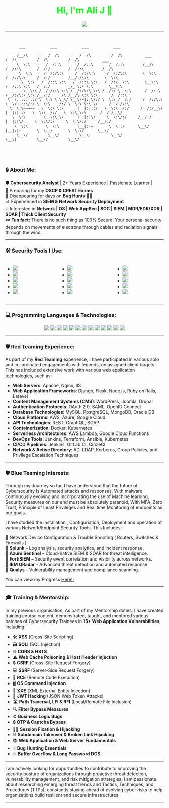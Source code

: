<h1 align="center" style="color: #00FF00;">Hi, I'm Ali J 👋</h1>
<div align="center">
  <img src="https://readme-typing-svg.herokuapp.com?font=Fira+Code&weight=500&size=24&pause=1000&color=00FF00&center=true&vCenter=true&width=550&lines=🔒+Cybersecurity+Analyst;🕵️‍♂️+Ethical+Hacker;⚔️+Threat+Intelligence+Researcher;💻+Red+Teamer+%7C+Blue+Teamer;🚀+Tech+Enthusiast" />
</div>

---



```plaintext


      ___           ___           ___           ___                         ___           ___           ___                   
     /__/\         /  /\         /  /\         /  /\          ___          /  /\         /  /\         /  /\          ___     
     \  \:\       /  /::\       /  /::\       /  /::\        /__/\        /  /::\       /  /:/        /  /::\        /__/\    
      \  \:\     /  /:/\:\     /  /:/\:\     /  /:/\:\       \  \:\      /  /:/\:\     /  /:/        /__/:/\:\       \  \:\   
       \  \:\   /  /::\ \:\   /  /::\ \:\   /  /:/  \:\       \__\:\    /  /::\ \:\   /  /:/        _\_ \:\ \:\       \__\:\  
  ______\__\:\ /__/:/\:\ \:\ /__/:/\:\_\:\ /__/:/ \__\:\      /  /::\  /__/:/\:\_\:\ /__/:/     /\ /__/\ \:\ \:\      /  /::\ 
 \  \::::::::/ \  \:\ \:\_\/ \__\/~|::\/:/ \  \:\ /  /:/     /  /:/\:\ \__\/~|::\/:/ \  \:\    /:/ \  \:\ \:\_\/     /  /:/\:\
  \  \:\~~~~~   \  \:\ \:\      |  |:|::/   \  \:\  /:/     /  /:/__\/    |  |:|::/   \  \:\  /:/   \  \:\_\:\      /  /:/__\/
   \  \:\        \  \:\_\/      |  |:|\/     \  \:\/:/     /__/:/         |  |:|\/     \  \:\/:/     \  \:\/:/     /__/:/     
    \  \:\        \  \:\        |__|:|~       \  \::/      \__\/          |__|:|~       \  \::/       \  \::/      \__\/      
     \__\/         \__\/         \__\|         \__\/                       \__\|         \__\/         \__\/                  





```





### 🔒 About Me:  

🛡️ **Cybersecurity Analyst** | 2+ Years Experience  | Passionate Learner |  
🎯 Preparing for my **OSCP & CREST Exams**  
🤝 Disappearing for days on **Bug Hunts** 🕵️‍♂️  
📊 Experienced in **SIEM & Network Security Deployment**  
💡 Interested in **Network | OS | Web AppSec | SOC | SIEM | MDR/EDR/XDR | SOAR | Thick Client Security**  
🕶️ **Fun fact:** There is no such thing as 100% Secure!  Your personal security depends on movements of electrons through cables and radiation signals through the wind. 


---

### 🛠️ Security Tools I Use:

<div style="display: grid; grid-template-columns: repeat(3, 1fr); gap: 20px; width: 100%;">
  
  <ul>
    <li><img src="https://img.shields.io/badge/OSINT_Framework-FF6347?style=for-the-badge&logo=python&logoColor=white" /></li>
    <li><img src="https://img.shields.io/badge/Burp_Suite-FFD700?style=for-the-badge&logo=burpsuite&logoColor=white" /></li>
    <li><img src="https://img.shields.io/badge/Metasploit_Framework-32CD32?style=for-the-badge&logo=metasploit&logoColor=white" /></li>
    <li><img src="https://img.shields.io/badge/Wireshark-4682B4?style=for-the-badge&logo=wireshark&logoColor=white" /></li>
    <li><img src="https://img.shields.io/badge/Nmap-8A2BE2?style=for-the-badge&logo=nmap&logoColor=white" /></li>
  </ul>

  <ul>
    <li><img src="https://img.shields.io/badge/Fortinet-FF4500?style=for-the-badge&logo=fortinet&logoColor=white" /></li>
    <li><img src="https://img.shields.io/badge/IBM_QRadar-00BFFF?style=for-the-badge&logo=ibm&logoColor=white" /></li>
    <li><img src="https://img.shields.io/badge/Splunk-FF1493?style=for-the-badge&logo=splunk&logoColor=white" /></li>
    <li><img src="https://img.shields.io/badge/Wazuh-20B2AA?style=for-the-badge&logo=wazuh&logoColor=white" /></li>
    <li><img src="https://img.shields.io/badge/Snort-DC143C?style=for-the-badge&logo=snort&logoColor=white" /></li>
  </ul>

  <ul>
    <li><img src="https://img.shields.io/badge/Qualys-7FFF00?style=for-the-badge&logo=qualys&logoColor=white" /></li>
    <li><img src="https://img.shields.io/badge/Parrot_OS-8B0000?style=for-the-badge&logo=parrot&logoColor=white" /></li>
    <li><img src="https://img.shields.io/badge/Kali_Linux-2E8B57?style=for-the-badge&logo=kali&logoColor=white" /></li>
    <li><img src="https://img.shields.io/badge/Postman-FF4F00?style=for-the-badge&logo=postman&logoColor=white" /></li>
    <li><img src="https://img.shields.io/badge/Immunity_Debugger-6A5ACD?style=for-the-badge&logo=python&logoColor=white" /></li>
  </ul>
  
</div>



---




### 💻 Programming Languages & Technologies:  
<p align="center">
  <img src="https://img.shields.io/badge/Python-3776AB?style=for-the-badge&logo=python&logoColor=white" />
  <img src="https://img.shields.io/badge/Bash-4EAA25?style=for-the-badge&logo=gnu-bash&logoColor=white" />
  <img src="https://img.shields.io/badge/PowerShell-5391FE?style=for-the-badge&logo=powershell&logoColor=white" />
  <img src="https://img.shields.io/badge/JavaScript-F7DF1E?style=for-the-badge&logo=javascript&logoColor=black" />
  <img src="https://img.shields.io/badge/C-00599C?style=for-the-badge&logo=c&logoColor=white" />
  <img src="https://img.shields.io/badge/C++-00599C?style=for-the-badge&logo=c%2B%2B&logoColor=white" />
  <img src="https://img.shields.io/badge/PHP-777BB4?style=for-the-badge&logo=php&logoColor=white" />
  <img src="https://img.shields.io/badge/Linux-FCC624?style=for-the-badge&logo=linux&logoColor=black" />
  <img src="https://img.shields.io/badge/SQL-4479A1?style=for-the-badge&logo=postgresql&logoColor=white" />
  <img src="https://img.shields.io/badge/Go-00ADD8?style=for-the-badge&logo=go&logoColor=white" />
  <img src="https://img.shields.io/badge/Azure-0089D6?style=for-the-badge&logo=azure&logoColor=white" />
  <img src="https://img.shields.io/badge/AWS-232F3E?style=for-the-badge&logo=amazon-aws&logoColor=white" />
  <img src="https://img.shields.io/badge/Kubernetes-326CE5?style=for-the-badge&logo=kubernetes&logoColor=white" />
</p>





---




### 🛡️ Red Teaming Experience:

As part of my **Red Teaming** experience, I have participated in various solo and co-ordinated engagements with legends, on assigned client targets.  
This has included extensive work with various web application technologies, such as:

- **Web Servers**: Apache, Nginx, IIS  
- **Web Application Frameworks**: Django, Flask, Node.js, Ruby on Rails, Laravel  
- **Content Management Systems (CMS)**: WordPress, Joomla, Drupal  
- **Authentication Protocols**: OAuth 2.0, SAML, OpenID Connect  
- **Database Technologies**: MySQL, PostgreSQL, MongoDB, Oracle DB  
- **Cloud Platforms**: AWS, Azure, Google Cloud  
- **API Technologies**: REST, GraphQL, SOAP  
- **Containerization**: Docker, Kubernetes  
- **Serverless Architectures**: AWS Lambda, Google Cloud Functions  
- **DevOps Tools**: Jenkins, Terraform, Ansible, Kubernetes  
- **CI/CD Pipelines**: Jenkins, GitLab CI, CircleCI  
- **Network & Active Directory**: AD, LDAP, Kerberos, Group Policies, and Privilege Escalation Techniques  





---



### 🛡️ Blue Teaming Interests:

Through my Journey so far, I have understood that the future of Cybersecurity Is Automated attacks and responses. 
With malware continuously evolving and incorporating the use of Machine learning, Security measures on our end must be absolutely paranoid,
With MFA, Zero Trust, Principle of Least Privileges and Real time Monitoring of endpoints as our goals.

I have studied the Installation , Configuriation, Deployment and operation of various Network/Endpoint Security Tools.
This Includes:


🔹 Network Device Configuration & Trouble Shooting ( Routers, Switches & Firewalls )  
🔹 **Splunk** – Log analysis, security analytics, and incident response.  
🔹 **Azure Sentinel** – Cloud-native SIEM & SOAR for threat intelligence.  
🔹 **FortiSIEM** – Security event correlation and visibility across networks.  
🔹 **IBM QRadar** – Advanced threat detection and automated response.  
🔹 **Qualys** – Vulnerability management and compliance scanning.  

You can view my Progress [Here!!](https://github.com/tekn1nja69/My-Professional-Certificates)




---



### 🎓 Training & Mentorship:

In my previous organisation, As part of my Mentorship duties, I have created training course content, demonstrated, taught, and mentored various batches of Cybersecurity Trainees in **15+ Web Application Vulnerabilities**, including:

- 🛠️ **XSS** (Cross-Site Scripting)  
- 🗃️ **SQLi** (SQL Injection)  
- 🌐 **CORS & HSTS**  
- ⚠️ **Web Cache Poisoning & Host Header Injection**  
- 🔒 **CSRF** (Cross-Site Request Forgery)  
- 💻 **SSRF** (Server-Side Request Forgery)  
- 🧨 **RCE** (Remote Code Execution)  
- 🖥️ **OS Command Injection**  
- 📝 **XXE** (XML External Entity Injection)  
- 🔑 **JWT Hacking** (JSON Web Token Attacks)  
- 🛣️ **Path Traversal, LFI & RFI** (Local/Remote File Inclusion)  
- 🔍 **Filter Bypass Measures**  
- ⚙️ **Business Logic Bugs**  
- 🔒 **OTP & Captcha Bypass**  
- 🕵️‍♂️ **Session Fixation & Hijacking**  
- 🌐 **Subdomain Takeover & Broken Link Hijacking**  
- 📚 **Web Application & Web Server Fundamentals**  
- 💡 **Bug Hunting Essentials**  
- 💥 **Buffer Overflow & Long Password DOS**



---


I am actively looking for opportunities to contribute to improving the security posture of organizations through proactive threat detection, vulnerability management, and risk mitigation strategies. 
I am passionate about researching emerging threat trends and Tactics, Techniques, and Procedures (TTPs), constantly staying ahead of evolving cyber risks to help organizations build resilient and secure infrastructures.



---
